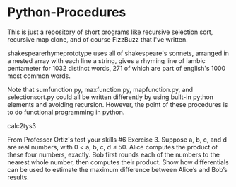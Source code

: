 # Python-Procedures

This is just a repository of short programs like recursive selection sort, recursive map clone, and of course FizzBuzz that I've written. 

shakespearerhymeprototype uses all of shakespeare's sonnets, arranged in a nested array with each line a string, gives a rhyming line of iambic pentameter for 1032 distinct words, 271 of which are part of english's 1000 most common words.

Note that sumfunction.py, maxfunction.py, mapfunction.py, and selectionsort.py could all be written differently by using built-in python elements and avoiding recursion. However, the point of these procedures is to do functional programming in python.


calc2tys3

From Professor Ortiz's test your skills #6 
Exercise 3. Suppose a, b, c, and d are real numbers, with 0 < a, b, c, d ≤ 50. Alice computes the product of these four numbers, exactly. Bob first rounds each of the numbers to the nearest whole number, then computes their product. Show how differentials can be used to estimate the maximum difference between Alice’s and Bob’s results.
